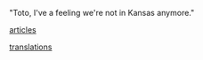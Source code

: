 "Toto, I've a feeling we're not in Kansas anymore."

[articles](./articles)

[translations](./translations)

<script src="https://gist.github.com/skepticalcrow/d955a21e156a981b583057028d7bf4ba.js"></script>
